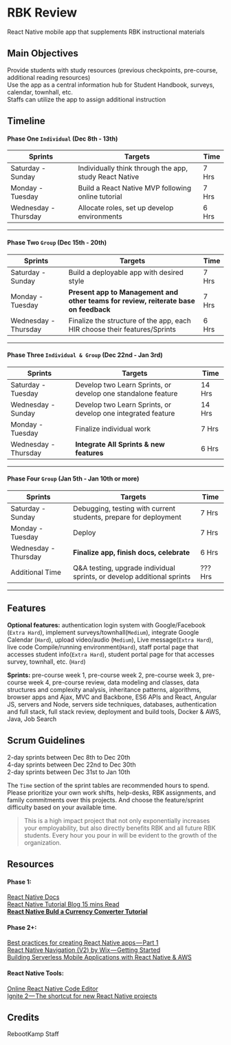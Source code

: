 # RBK Review

React Native mobile app that supplements RBK instructional materials

## Main Objectives

Provide students with study resources (previous checkpoints, pre-course, additional reading resources)   
Use the app as a central information hub for Student Handbook, surveys, calendar, townhall, etc.  
Staffs can utilize the app to assign additional instruction   

## Timeline

#### Phase One `Individual` (Dec 8th - 13th)

Sprints | Targets | Time
--- | --- | ---
Saturday - Sunday | Individually think through the app, study React Native  | 7 Hrs 
Monday - Tuesday | Build a React Native MVP following online tutorial   |  7 Hrs 
Wednesday - Thursday |   Allocate roles, set up develop environments   |  6 Hrs 

---
#### Phase Two `Group` (Dec 15th - 20th)

Sprints | Targets | Time
--- | --- | ---
Saturday - Sunday | Build a deployable app with desired style | 7 Hrs 
Monday - Tuesday |  **Present app to Management and other teams for review, reiterate base on feedback**  |  7 Hrs 
Wednesday - Thursday |   Finalize the structure of the app, each HIR choose their features/Sprints   |  6 Hrs 

---
#### Phase Three `Individual & Group` (Dec 22nd - Jan 3rd)

Sprints | Targets | Time
--- | --- | ---
Saturday - Tuesday |  Develop two Learn Sprints, or develop one standalone feature | 14 Hrs 
Wednesday - Sunday | Develop two Learn Sprints, or develop one integrated feature  |  14 Hrs 
Monday - Tuesday |   Finalize individual work   |  7 Hrs 
Wednesday - Thursday |   **Integrate All Sprints & new features** |  6 Hrs 

---
#### Phase Four `Group` (Jan 5th - Jan 10th or more)

Sprints | Targets | Time
--- | --- | ---
Saturday - Sunday  |   Debugging, testing with current students, prepare for deployment   |  7 Hrs
Monday - Tuesday |   Deploy  |  7 Hrs
Wednesday - Thursday | **Finalize app, finish docs, celebrate** | 6 Hrs
Additional Time | Q&A testing, upgrade individual sprints, or develop additional sprints | ??? Hrs

---
## Features
**Optional features:** authentication login system with Google/Facebook (`Extra Hard`), implement surveys/townhall(`Medium`), integrate Google Calendar (`Hard`), upload video/audio (`Medium`), Live message(`Extra Hard`), live code Compile/running environment(`Hard`), staff portal page that accesses student info(`Extra Hard`), student portal page for that accesses survey, townhall, etc. (`Hard`)   
   
**Sprints:** pre-course week 1, pre-course week 2, pre-course week 3, pre-course week 4, pre-course review, data modeling and classes, data structures and complexity analysis, inheritance patterns, algorithms, browser apps and Ajax, MVC and Backbone, ES6 APIs and React, Angular JS, servers and Node, servers side techniques, databases, authentication and full stack, full stack review, deployment and build tools, Docker & AWS, Java, Job Search

## Scrum Guidelines
2-day sprints between Dec 8th to Dec 20th  
4-day sprints between Dec 22nd to Dec 30th  
2-day sprints between Dec 31st to Jan 10th  

The `Time` section of the sprint tables are recommended hours to spend.   
Please prioritize your own work shifts, help-desks, RBK assignments, and family commitments over this projects. And choose the feature/sprint difficulty based on your available time.   

> This is a high impact project that not only exponentially increases your employability, but also directly benefits RBK and all future RBK students. Every hour you pour in will be evident to the growth of the organization.


## Resources
#### Phase 1:
[React Native Docs](https://facebook.github.io/react-native/docs/getting-started)  
[React Native Tutorial Blog 15 mins Read](https://www.toptal.com/react-native/cold-dive-into-react-native-a-beginners-tutorial)  
[**React Native Buld a Currency Converter Tutorial**](https://learn.handlebarlabs.com/courses/175915/lectures/2643143)  

#### Phase 2+:
[Best practices for creating React Native apps — Part 1](https://medium.com/react-native-training/best-practices-for-creating-react-native-apps-part-1-66311c746df3)  
[React Native Navigation (V2) by Wix — Getting Started](https://medium.com/react-native-training/react-native-navigation-v2-by-wix-getting-started-7d647e944132)  
[Building Serverless Mobile Applications with React Native & AWS](https://medium.com/react-native-training/building-serverless-mobile-applications-with-react-native-aws-740ecf719fce)  

#### React Native Tools:  
[Online React Native Code Editor](https://snack.expo.io/)  
[Ignite 2 — The shortcut for new React Native projects](https://medium.com/react-native-training/ignite-2-the-shortcut-for-new-react-native-projects-b62376da6c5d)  


## Credits

RebootKamp Staff

